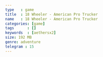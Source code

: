 ```yaml
---
type   : game
title  : 18 Wheeler - American Pro Trucker
name   : 18 Wheeler - American Pro Trucker
categories: [game]
tags      : []
keywords  : [aethersx2]
size: 192 MB
genre: adventure
telegram : 15
---
```


